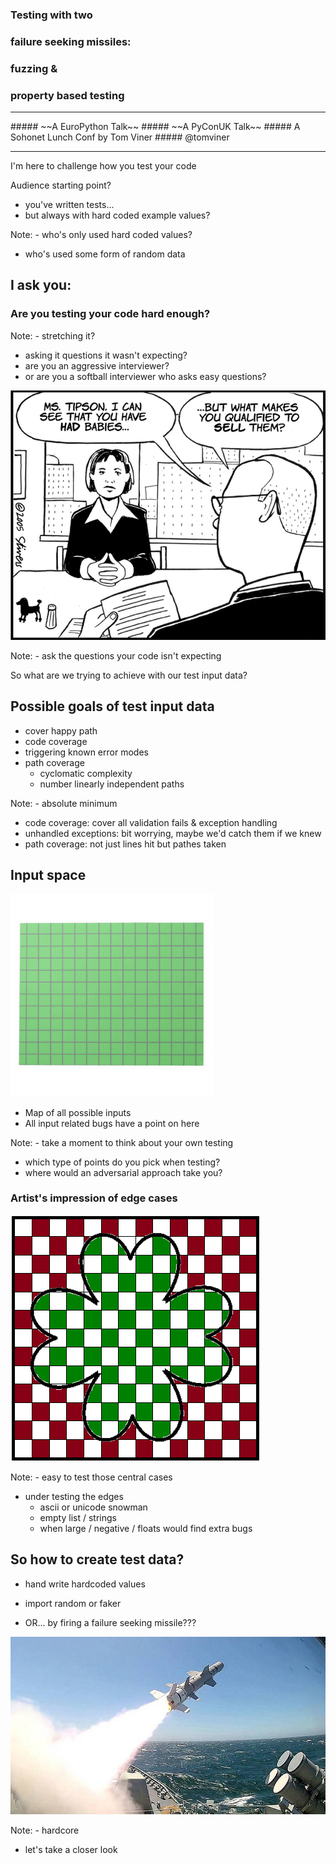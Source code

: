 ### Testing with two
### failure seeking missiles:
### fuzzing &
### property based testing
<hr>
##### ~~A EuroPython Talk~~
##### ~~A PyConUK Talk~~
##### A Sohonet Lunch Conf by Tom Viner
##### @tomviner

---

I'm here to challenge how you test your code


Audience starting point?
- you've written tests...
- but always with hard coded example values?

Note: - who's only used hard coded values?
- who's used some form of random data


## I ask you:

### Are you testing your code hard enough?

Note: - stretching it?
- asking it questions it wasn't expecting?
- are you an aggressive interviewer?
- or are you a softball interviewer who asks easy questions?


![interview](images/interview.png)

Note: - ask the questions your code isn't expecting


So what are we trying to achieve with our test input data?


## Possible goals of test input data

- cover happy path
- code coverage
- triggering known error modes
- path coverage
    - cyclomatic complexity
    - number linearly independent paths

Note: - absolute minimum
- code coverage: cover all validation fails & exception handling
- unhandled exceptions: bit worrying, maybe we'd catch them if we knew
- path coverage: not just lines hit but pathes taken


## Input space

![graph](images/graph.jpg)
- Map of all possible inputs
- All input related bugs have a point on here

Note: - take a moment to think about your own testing
- which type of points do you pick when testing?
- where would an adversarial approach take you?


### Artist's impression of edge cases
![shamrock](images/shamrock.png)

Note: - easy to test those central cases
- under testing the edges
    - ascii or unicode snowman
    - empty list / strings
    - when large / negative / floats would find extra bugs


## So how to create test data?

- hand write hardcoded values
<!-- -- class="fragment" -->
- import random or faker
<!-- -- class="fragment" -->
- OR... by firing a failure seeking missile???
<!-- -- class="fragment" -->
![missile](images/missile.jpg)
<!-- -- class="fragment" -->

Note: - hardcore
- let's take a closer look
